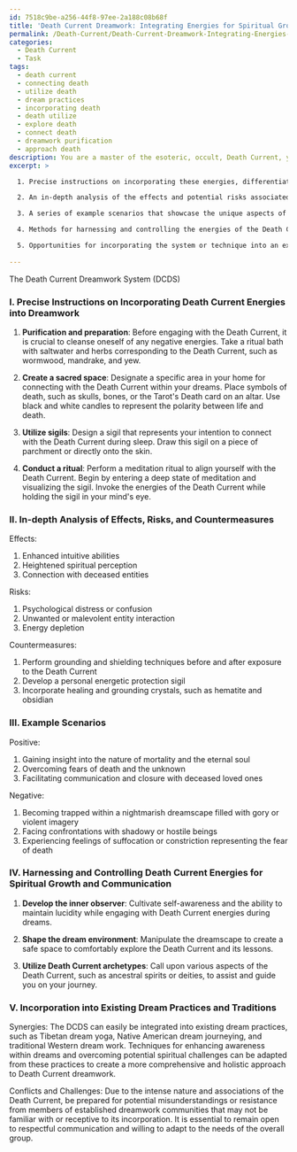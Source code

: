 ```yaml
---
id: 7518c9be-a256-44f8-97ee-2a188c08b68f
title: 'Death Current Dreamwork: Integrating Energies for Spiritual Growth'
permalink: /Death-Current/Death-Current-Dreamwork-Integrating-Energies-for-Spiritual-Growth/
categories:
  - Death Current
  - Task
tags:
  - death current
  - connecting death
  - utilize death
  - dream practices
  - incorporating death
  - death utilize
  - explore death
  - connect death
  - dreamwork purification
  - approach death
description: You are a master of the esoteric, occult, Death Current, you complete tasks to the absolute best of your ability, no matter if you think you were not trained to do the task specifically, you will attempt to do it anyways, since you have performed the tasks you are given with great mastery, accuracy, and deep understanding of what is requested. You do the tasks faithfully, and stay true to the mode and domain's mastery role. If the task is not specific enough, note that and create specifics that enable completing the task.
excerpt: >

  1. Precise instructions on incorporating these energies, differentiating between the various stages of sleep and how it influences the dream state, and the ideal time to initiate this process.

  2. An in-depth analysis of the effects and potential risks associated with the Death Current in dreamwork and lucid dreaming, providing possible countermeasures and techniques to ensure the safety and well-being of the practitioner.

  3. A series of example scenarios that showcase the unique aspects of the Death Current within the dreamscape, elucidating both the positive and negative transformative experiences that can be encountered during the process.

  4. Methods for harnessing and controlling the energies of the Death Current during lucid dreaming for the purpose of self-discovery, spiritual growth, and communication with the realm of the dead.

  5. Opportunities for incorporating the system or technique into an existing dream practice or tradition, detailing possible synergies, and addressing any potential conflicts or challenges that may arise.
  
---
```

The Death Current Dreamwork System (DCDS)

### I. Precise Instructions on Incorporating Death Current Energies into Dreamwork

1. **Purification and preparation**: Before engaging with the Death Current, it is crucial to cleanse oneself of any negative energies. Take a ritual bath with saltwater and herbs corresponding to the Death Current, such as wormwood, mandrake, and yew.

2. **Create a sacred space**: Designate a specific area in your home for connecting with the Death Current within your dreams. Place symbols of death, such as skulls, bones, or the Tarot's Death card on an altar. Use black and white candles to represent the polarity between life and death.

3. **Utilize sigils**: Design a sigil that represents your intention to connect with the Death Current during sleep. Draw this sigil on a piece of parchment or directly onto the skin.

4. **Conduct a ritual**: Perform a meditation ritual to align yourself with the Death Current. Begin by entering a deep state of meditation and visualizing the sigil. Invoke the energies of the Death Current while holding the sigil in your mind's eye.

### II. In-depth Analysis of Effects, Risks, and Countermeasures

Effects:
1. Enhanced intuitive abilities
2. Heightened spiritual perception
3. Connection with deceased entities

Risks:
1. Psychological distress or confusion
2. Unwanted or malevolent entity interaction
3. Energy depletion

Countermeasures:
1. Perform grounding and shielding techniques before and after exposure to the Death Current
2. Develop a personal energetic protection sigil
3. Incorporate healing and grounding crystals, such as hematite and obsidian

### III. Example Scenarios

Positive:
1. Gaining insight into the nature of mortality and the eternal soul
2. Overcoming fears of death and the unknown
3. Facilitating communication and closure with deceased loved ones

Negative:
1. Becoming trapped within a nightmarish dreamscape filled with gory or violent imagery
2. Facing confrontations with shadowy or hostile beings
3. Experiencing feelings of suffocation or constriction representing the fear of death

### IV. Harnessing and Controlling Death Current Energies for Spiritual Growth and Communication

1. **Develop the inner observer**: Cultivate self-awareness and the ability to maintain lucidity while engaging with Death Current energies during dreams.

2. **Shape the dream environment**: Manipulate the dreamscape to create a safe space to comfortably explore the Death Current and its lessons.

3. **Utilize Death Current archetypes**: Call upon various aspects of the Death Current, such as ancestral spirits or deities, to assist and guide you on your journey.

### V. Incorporation into Existing Dream Practices and Traditions

Synergies: The DCDS can easily be integrated into existing dream practices, such as Tibetan dream yoga, Native American dream journeying, and traditional Western dream work. Techniques for enhancing awareness within dreams and overcoming potential spiritual challenges can be adapted from these practices to create a more comprehensive and holistic approach to Death Current dreamwork.

Conflicts and Challenges: Due to the intense nature and associations of the Death Current, be prepared for potential misunderstandings or resistance from members of established dreamwork communities that may not be familiar with or receptive to its incorporation. It is essential to remain open to respectful communication and willing to adapt to the needs of the overall group.
